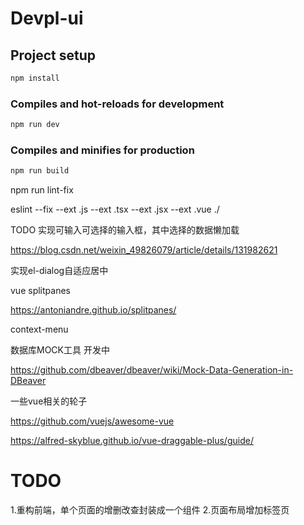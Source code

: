# Devpl-ui

## Project setup

```bash
npm install
```

### Compiles and hot-reloads for development

```bash
npm run dev
```

### Compiles and minifies for production

```bash
npm run build
```

npm run lint-fix

eslint --fix --ext .js --ext .tsx --ext .jsx --ext .vue ./

TODO 实现可输入可选择的输入框，其中选择的数据懒加载

https://blog.csdn.net/weixin_49826079/article/details/131982621

实现el-dialog自适应居中

vue splitpanes

https://antoniandre.github.io/splitpanes/

context-menu

数据库MOCK工具 开发中

https://github.com/dbeaver/dbeaver/wiki/Mock-Data-Generation-in-DBeaver



一些vue相关的轮子

https://github.com/vuejs/awesome-vue

https://alfred-skyblue.github.io/vue-draggable-plus/guide/





# TODO 
1.重构前端，单个页面的增删改查封装成一个组件
2.页面布局增加标签页